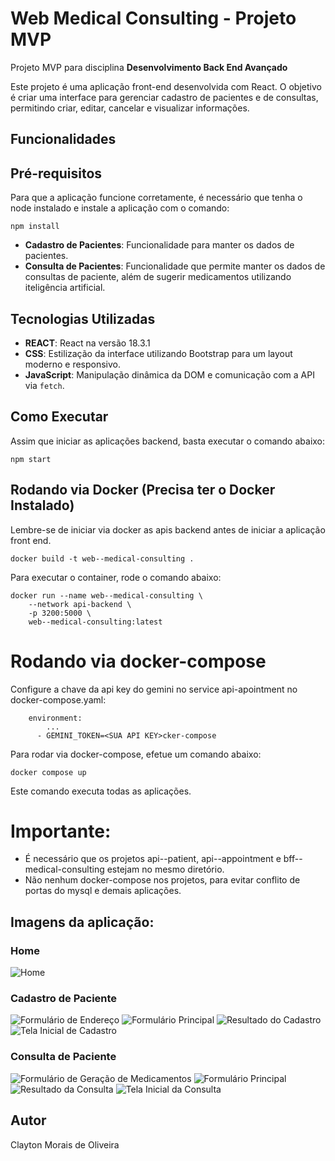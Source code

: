 # Web Medical Consulting - Projeto MVP

Projeto MVP para disciplina **Desenvolvimento Back End Avançado** 

Este projeto é uma aplicação front-end desenvolvida com React. O objetivo é criar uma interface para gerenciar cadastro  de pacientes e de consultas, permitindo criar, editar, cancelar e visualizar informações.

## Funcionalidades

## Pré-requisitos

Para que a aplicação funcione corretamente, é necessário que tenha o node instalado e instale a aplicação com o comando:

```
npm install
```

- **Cadastro de Pacientes**: Funcionalidade para manter os dados de pacientes.
- **Consulta de Pacientes**: Funcionalidade que permite manter os dados de consultas de paciente, além de sugerir medicamentos utilizando iteligência artificial.



## Tecnologias Utilizadas

- **REACT**: React na versão 18.3.1
- **CSS**: Estilização da interface utilizando Bootstrap para um layout moderno e responsivo.
- **JavaScript**: Manipulação dinâmica da DOM e comunicação com a API via `fetch`.

## Como Executar
Assim que iniciar as aplicações backend, basta executar o comando abaixo:

```
npm start
```

## Rodando via Docker (Precisa ter o Docker Instalado)

Lembre-se de iniciar via docker as apis backend antes de iniciar a aplicação
front end.

```
docker build -t web--medical-consulting .
```

Para executar o container, rode o comando abaixo:

```
docker run --name web--medical-consulting \
    --network api-backend \  
    -p 3200:5000 \
    web--medical-consulting:latest
```

# Rodando via docker-compose

Configure a chave da api key do gemini no service api-apointment no docker-compose.yaml:

```
    environment:
        ...
      - GEMINI_TOKEN=<SUA API KEY>cker-compose
```

Para rodar via docker-compose, efetue um comando abaixo:

```
docker compose up
```

Este comando executa todas as aplicações. 

# Importante:

- É necessário que os projetos api--patient, api--appointment e bff--medical-consulting  estejam no mesmo diretório. 
- Não nenhum docker-compose nos projetos, para evitar conflito de portas do mysql e demais aplicações.


## Imagens da aplicação:

### Home
![Home](files/home.png)

### Cadastro de Paciente
![Formulário de Endereço](files/cadastro-paciente-form-endereco.png)
![Formulário Principal](files/cadastro-paciente-form.png)
![Resultado do Cadastro](files/cadastro-paciente-resultado.png)
![Tela Inicial de Cadastro](files/cadastro-paciente.png)

### Consulta de Paciente
![Formulário de Geração de Medicamentos](files/consultar-paciente-form-gerar-medicamentos.png)
![Formulário Principal](files/consultar-paciente-form.png)
![Resultado da Consulta](files/consultar-paciente-resultado.png)
![Tela Inicial da Consulta](files/consultar-paciente.png)


## Autor
Clayton Morais de Oliveira
